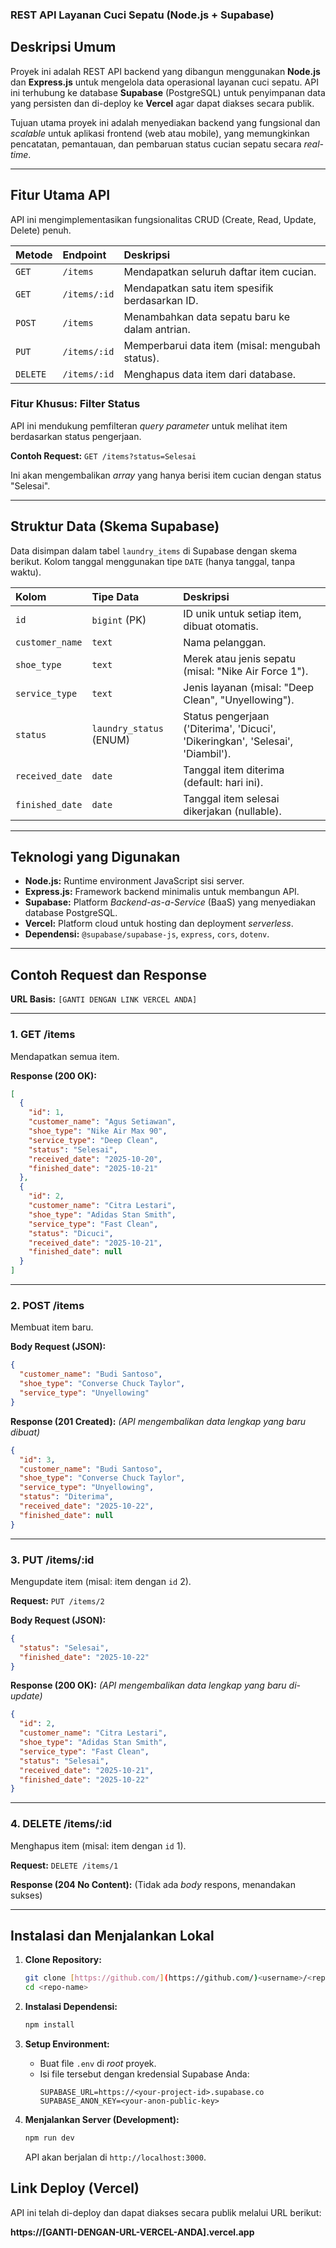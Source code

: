 ### REST API Layanan Cuci Sepatu (Node.js + Supabase)

## Deskripsi Umum

Proyek ini adalah REST API backend yang dibangun menggunakan **Node.js** dan **Express.js** untuk mengelola data operasional layanan cuci sepatu. API ini terhubung ke database **Supabase** (PostgreSQL) untuk penyimpanan data yang persisten dan di-deploy ke **Vercel** agar dapat diakses secara publik.

Tujuan utama proyek ini adalah menyediakan backend yang fungsional dan *scalable* untuk aplikasi frontend (web atau mobile), yang memungkinkan pencatatan, pemantauan, dan pembaruan status cucian sepatu secara *real-time*.

---

## Fitur Utama API

API ini mengimplementasikan fungsionalitas CRUD (Create, Read, Update, Delete) penuh.

| Metode   | Endpoint     | Deskripsi                                        |
| :---     | :---         | :---                                             |
| `GET`    | `/items`     | Mendapatkan seluruh daftar item cucian.          |
| `GET`    | `/items/:id` | Mendapatkan satu item spesifik berdasarkan ID.   |
| `POST`   | `/items`     | Menambahkan data sepatu baru ke dalam antrian.   |
| `PUT`    | `/items/:id` | Memperbarui data item (misal: mengubah status).  |
| `DELETE` | `/items/:id` | Menghapus data item dari database.               |

### Fitur Khusus: Filter Status

API ini mendukung pemfilteran *query parameter* untuk melihat item berdasarkan status pengerjaan.

**Contoh Request:**
`GET /items?status=Selesai`

Ini akan mengembalikan *array* yang hanya berisi item cucian dengan status "Selesai".

---

## Struktur Data (Skema Supabase)

Data disimpan dalam tabel `laundry_items` di Supabase dengan skema berikut. Kolom tanggal menggunakan tipe `DATE` (hanya tanggal, tanpa waktu).

| Kolom           | Tipe Data                 | Deskripsi                                                                    |
| :---            | :---                      | :---                                                                         |
| `id`            | `bigint` (PK)             | ID unik untuk setiap item, dibuat otomatis.                                  |
| `customer_name` | `text`                    | Nama pelanggan.                                                              |
| `shoe_type`     | `text`                    | Merek atau jenis sepatu (misal: "Nike Air Force 1").                         |
| `service_type`  | `text`                    | Jenis layanan (misal: "Deep Clean", "Unyellowing").                          |
| `status`        | `laundry_status` (ENUM)   | Status pengerjaan ('Diterima', 'Dicuci', 'Dikeringkan', 'Selesai', 'Diambil'). |
| `received_date` | `date`                    | Tanggal item diterima (default: hari ini).                                   |
| `finished_date` | `date`                    | Tanggal item selesai dikerjakan (nullable).                                  |

---

## Teknologi yang Digunakan

* **Node.js:** Runtime environment JavaScript sisi server.
* **Express.js:** Framework backend minimalis untuk membangun API.
* **Supabase:** Platform *Backend-as-a-Service* (BaaS) yang menyediakan database PostgreSQL.
* **Vercel:** Platform cloud untuk hosting dan deployment *serverless*.
* **Dependensi:** `@supabase/supabase-js`, `express`, `cors`, `dotenv`.

---

## Contoh Request dan Response

**URL Basis:** `[GANTI DENGAN LINK VERCEL ANDA]`

---

### 1. GET /items

Mendapatkan semua item.

**Response (200 OK):**
```json
[
  {
    "id": 1,
    "customer_name": "Agus Setiawan",
    "shoe_type": "Nike Air Max 90",
    "service_type": "Deep Clean",
    "status": "Selesai",
    "received_date": "2025-10-20",
    "finished_date": "2025-10-21"
  },
  {
    "id": 2,
    "customer_name": "Citra Lestari",
    "shoe_type": "Adidas Stan Smith",
    "service_type": "Fast Clean",
    "status": "Dicuci",
    "received_date": "2025-10-21",
    "finished_date": null
  }
]
````

-----

### 2\. POST /items

Membuat item baru.

**Body Request (JSON):**

```json
{
  "customer_name": "Budi Santoso",
  "shoe_type": "Converse Chuck Taylor",
  "service_type": "Unyellowing"
}
```

**Response (201 Created):**
*(API mengembalikan data lengkap yang baru dibuat)*

```json
{
  "id": 3,
  "customer_name": "Budi Santoso",
  "shoe_type": "Converse Chuck Taylor",
  "service_type": "Unyellowing",
  "status": "Diterima",
  "received_date": "2025-10-22",
  "finished_date": null
}
```

-----

### 3\. PUT /items/:id

Mengupdate item (misal: item dengan `id` 2).

**Request:** `PUT /items/2`

**Body Request (JSON):**

```json
{
  "status": "Selesai",
  "finished_date": "2025-10-22"
}
```

**Response (200 OK):**
*(API mengembalikan data lengkap yang baru di-update)*

```json
{
  "id": 2,
  "customer_name": "Citra Lestari",
  "shoe_type": "Adidas Stan Smith",
  "service_type": "Fast Clean",
  "status": "Selesai",
  "received_date": "2025-10-21",
  "finished_date": "2025-10-22"
}
```

-----

### 4\. DELETE /items/:id

Menghapus item (misal: item dengan `id` 1).

**Request:** `DELETE /items/1`

**Response (204 No Content):**
(Tidak ada *body* respons, menandakan sukses)

-----

## Instalasi dan Menjalankan Lokal

1.  **Clone Repository:**

    ```bash
    git clone [https://github.com/](https://github.com/)<username>/<repo-name>.git
    cd <repo-name>
    ```

2.  **Instalasi Dependensi:**

    ```bash
    npm install
    ```

3.  **Setup Environment:**

      * Buat file `.env` di *root* proyek.
      * Isi file tersebut dengan kredensial Supabase Anda:
        ```env
        SUPABASE_URL=https://<your-project-id>.supabase.co
        SUPABASE_ANON_KEY=<your-anon-public-key>
        ```

4.  **Menjalankan Server (Development):**

    ```bash
    npm run dev
    ```

    API akan berjalan di `http://localhost:3000`.

## Link Deploy (Vercel)

API ini telah di-deploy dan dapat diakses secara publik melalui URL berikut:

**https://[GANTI-DENGAN-URL-VERCEL-ANDA].vercel.app**

```
```
